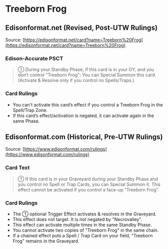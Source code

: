 # Treeborn Frog

## Edisonformat.net (Revised, Post-UTW Rulings)

Source: [https://edisonformat.net/card?name=Treeborn%20Frog](https://edisonformat.net/card?name=Treeborn%20Frog)

### Edison-Accurate PSCT

> ① During your Standby Phase, if this card is in your GY, and you don’t control "Treeborn Frog":
> You can Special Summon this card.
> (Activate & Resolve only if you control no Spells/Traps.)

### Card Rulings

*   You can't activate this card’s effect if you control a Treeborn Frog in the Spell/Trap Zone.
*   If this card’s effect/activation is negated, it can activate again in the same Phase.


## Edisonformat.com (Historical, Pre-UTW Rulings)

Source: [https://www.edisonformat.com/rulings](https://www.edisonformat.com/rulings)

### Card Text

> ① If this card is in your Graveyard during your Standby Phase and you control no Spell or Trap Cards, you can Special Summon it. This effect cannot be activated if you control a face-up “Treeborn Frog”.

### Card Rulings

*   The ① optional Trigger Effect activates & resolves in the Graveyard.
*   This effect does not target. It is not negated by "Necrovalley".
*   This effect can activate multiple times in the same Standby Phase.
*   You cannot activate two copies of "Treeborn Frog" in the same chain.
*   If a chained effect puts a Spell / Trap Card on your field, "Treeborn Frog" remains in the Graveyard.



